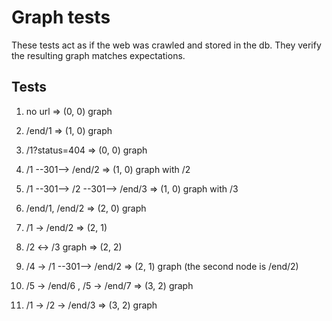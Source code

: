 # Graph tests

These tests act as if the web was crawled and stored in the db. They verify the resulting graph matches expectations.


## Tests

1) no url
    => (0, 0) graph

2) /end/1
    => (1, 0) graph
    
3) /1?status=404
    => (0, 0) graph

4) /1 --301--> /end/2
    => (1, 0) graph with /2

5) /1 --301--> /2 --301--> /end/3
    => (1, 0) graph with /3

6) /end/1, /end/2
    => (2, 0) graph

7) /1 -> /end/2
    => (2, 1)
    
8) /2 <-> /3 graph
    => (2, 2)
    
9) /4 -> /1 --301--> /end/2
    => (2, 1) graph (the second node is /end/2)

10) /5 -> /end/6 , /5 -> /end/7
    => (3, 2) graph 

11) /1 -> /2 -> /end/3
    => (3, 2) graph





